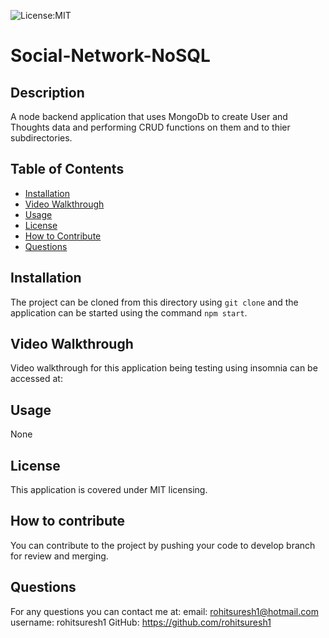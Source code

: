 
![License:MIT](https://img.shields.io/badge/License-MIT-yellow.svg)

# Social-Network-NoSQL
           
## Description
A node backend application that uses MongoDb to create User and Thoughts data and performing CRUD functions on them and to thier subdirectories.
 
## Table of Contents
- [Installation](#inst)
- [Video Walkthrough](#video-walkthrough)
- [Usage](#usage)
- [License](#license)
- [How to Contribute](#contributing)
- [Questions](#questions)
 

<a name="inst"></a>
## Installation
The project can be cloned from this directory using `git clone` and the application can be started using the command `npm start`.

## Video Walkthrough
Video walkthrough for this application being testing using insomnia can be accessed at: 

<a name="usage"></a>
## Usage
None
    
<a name="license"></a>
## License
This application is covered under MIT licensing.

<a name="contributing"></a>
## How to contribute
You can contribute to the project by pushing your code to develop branch for review and merging.
  

<a name="questions"></a>
## Questions
For any questions you can contact me at:
email: rohitsuresh1@hotmail.com
username: rohitsuresh1 GitHub: https://github.com/rohitsuresh1
  
